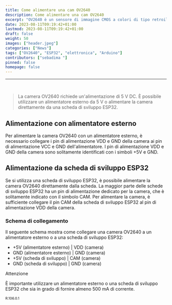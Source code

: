 ```yaml
---
title: Come alimentare una cam OV2640
description: Come alimentare una cam OV2640
excerpt: "OV2640 è un sensore di immagine CMOS a colori di tipo retroilluminato (BSI) da 2,0 megapixel prodotto da OmniVision Technologies. È un sensore di immagine a formato 1/3,2 pollici con una risoluzione nativa di 1632x1232 pixel..."
date: 2023-08-11T09:19:42+01:00
lastmod: 2023-08-11T09:19:42+01:00
draft: false
weight: 50
images: ["header.jpeg"]
categories: ["News"]
tags: ["OV2640", "ESP32", "elettronica", "Arduino"]
contributors: ["sebadima "]
pinned: false
homepage: false
---
```




<!-- https://oleksandrg.medium.com/simple-image-classification-on-raspberry-pi-used-the-pre-trained-model-vgg16-part-4-0-afa4f8bdf775  -->
<hr>
<br>


> La camera OV2640 richiede un'alimentazione di 5 V DC. È possibile utilizzare un alimentatore esterno da 5 V o alimentare la camera direttamente da una scheda di sviluppo ESP32.

## Alimentazione con alimentatore esterno

Per alimentare la camera OV2640 con un alimentatore esterno, è necessario collegare i pin di alimentazione VDD e GND della camera ai pin di alimentazione VCC e GND dell'alimentatore. I pin di alimentazione VDD e GND della camera sono solitamente identificati con i simboli +5V e GND.

## Alimentazione da scheda di sviluppo ESP32

Se si utilizza una scheda di sviluppo ESP32, è possibile alimentare la camera OV2640 direttamente dalla scheda. La maggior parte delle schede di sviluppo ESP32 ha un pin di alimentazione dedicato per la camera, che è solitamente indicato con il simbolo CAM. Per alimentare la camera, è sufficiente collegare il pin CAM della scheda di sviluppo ESP32 al pin di alimentazione VDD della camera.

### Schema di collegamento

Il seguente schema mostra come collegare una camera OV2640 a un alimentatore esterno o a una scheda di sviluppo ESP32:

<div class="alert alert-doks d-flexflex-shrink-1" role="alert">

- +5V (alimentatore esterno) | VDD (camera)
- GND (alimentatore esterno) | GND (camera)
- +5V (scheda di sviluppo) | CAM (camera)
- GND (scheda di sviluppo) | GND (camera)

</div>


Attenzione

È importante utilizzare un alimentatore esterno o una scheda di sviluppo ESP32 che sia in grado di fornire almeno 500 mA di corrente.

<!--
<img width="800" class="x figure-img img-fluid lazyload blur-up" src="images/104.jpg" alt="">
<img width="800" class="x figure-img img-fluid lazyload blur-up" src="images/105.jpg" alt="">
-->

<p style="font-size: 11px;">R.106.0.1</p
